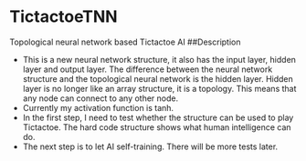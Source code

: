 # TictactoeTNN
Topological neural network based Tictactoe AI
##Description
- This is a new neural network structure, it also has the input layer, hidden layer and output layer.
The difference between the neural network structure and the topological neural network is the hidden layer.
Hidden layer is no longer like an array structure, it is a topology. This means that any node can connect to any other node.
- Currently my activation function is tanh.
- In the first step, I need to test whether the structure can be used to play Tictactoe. The hard code structure shows what human intelligence can do.
- The next step is to let AI self-training. There will be more tests later.
